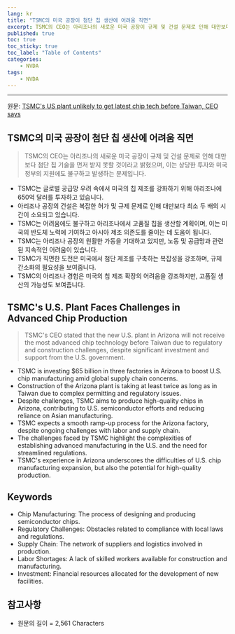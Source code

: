 ```yaml
---
lang: kr
title: "TSMC의 미국 공장이 첨단 칩 생산에 어려움 직면"
excerpt: TSMC의 CEO는 아리조나의 새로운 미국 공장이 규제 및 건설 문제로 인해 대만보다 첨단 칩 기술을 먼저 받지 못할 것이라고 밝혔으며, 이는 상당한 투자와 미국 정부의 지원에도 불구하고 발생하는 문제입니다.
published: true
toc: true
toc_sticky: true
toc_label: "Table of Contents"
categories:
    - NVDA
tags:
    - NVDA
---
```


---

  원문: [TSMC's US plant unlikely to get latest chip tech before Taiwan, CEO says](https://www.investing.com/news/stock-market-news/tsmcs-us-plant-unlikely-to-get-latest-chip-tech-before-taiwan-ceo-says-3818053)

## TSMC의 미국 공장이 첨단 칩 생산에 어려움 직면

> TSMC의 CEO는 아리조나의 새로운 미국 공장이 규제 및 건설 문제로 인해 대만보다 첨단 칩 기술을 먼저 받지 못할 것이라고 밝혔으며, 이는 상당한 투자와 미국 정부의 지원에도 불구하고 발생하는 문제입니다.


- TSMC는 글로벌 공급망 우려 속에서 미국의 칩 제조를 강화하기 위해 아리조나에 650억 달러를 투자하고 있습니다.
- 아리조나 공장의 건설은 복잡한 허가 및 규제 문제로 인해 대만보다 최소 두 배의 시간이 소요되고 있습니다.
- TSMC는 어려움에도 불구하고 아리조나에서 고품질 칩을 생산할 계획이며, 이는 미국의 반도체 노력에 기여하고 아시아 제조 의존도를 줄이는 데 도움이 됩니다.
- TSMC는 아리조나 공장의 원활한 가동을 기대하고 있지만, 노동 및 공급망과 관련된 지속적인 어려움이 있습니다.
- TSMC가 직면한 도전은 미국에서 첨단 제조를 구축하는 복잡성을 강조하며, 규제 간소화의 필요성을 보여줍니다.
- TSMC의 아리조나 경험은 미국의 칩 제조 확장의 어려움을 강조하지만, 고품질 생산의 가능성도 보여줍니다.

## TSMC's U.S. Plant Faces Challenges in Advanced Chip Production

> TSMC's CEO stated that the new U.S. plant in Arizona will not receive the most advanced chip technology before Taiwan due to regulatory and construction challenges, despite significant investment and support from the U.S. government.


- TSMC is investing $65 billion in three factories in Arizona to boost U.S. chip manufacturing amid global supply chain concerns.
- Construction of the Arizona plant is taking at least twice as long as in Taiwan due to complex permitting and regulatory issues.
- Despite challenges, TSMC aims to produce high-quality chips in Arizona, contributing to U.S. semiconductor efforts and reducing reliance on Asian manufacturing.
- TSMC expects a smooth ramp-up process for the Arizona factory, despite ongoing challenges with labor and supply chain.
- The challenges faced by TSMC highlight the complexities of establishing advanced manufacturing in the U.S. and the need for streamlined regulations.
- TSMC's experience in Arizona underscores the difficulties of U.S. chip manufacturing expansion, but also the potential for high-quality production.

## Keywords

- Chip Manufacturing: The process of designing and producing semiconductor chips.
- Regulatory Challenges: Obstacles related to compliance with local laws and regulations.
- Supply Chain: The network of suppliers and logistics involved in production.
- Labor Shortages: A lack of skilled workers available for construction and manufacturing.
- Investment: Financial resources allocated for the development of new facilities.

## 참고사항

- 원문의 길이 = 2,561 Characters

